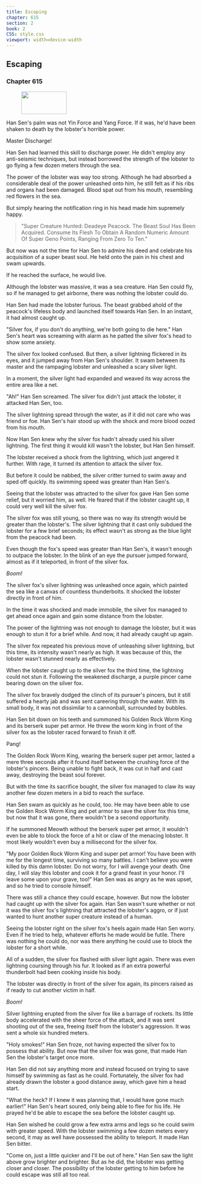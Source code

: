 ```yaml
---
title: Escaping
chapter: 615
section: 2
book: 2
CSS: style.css
viewport: width=device-width
---
```


## Escaping

### Chapter 615

<figure>
	<img src="../Images/gem.gif" alt="" id="gem" width="120" height="60" />
</figure>

Han Sen's palm was not Yin Force and Yang Force. If it was, he'd have been shaken to death by the lobster's horrible power.

Master Discharge!

Han Sen had learned this skill to discharge power. He didn't employ any anti-seismic techniques, but instead borrowed the strength of the lobster to go flying a few dozen meters through the sea.

The power of the lobster was way too strong. Although he had absorbed a considerable deal of the power unleashed onto him, he still felt as if his ribs and organs had been damaged. Blood spat out from his mouth, resembling red flowers in the sea.

But simply hearing the notification ring in his head made him supremely happy.

> "Super Creature Hunted: Deadeye Peacock. The Beast Soul Has Been Acquired. Consume Its Flesh To Obtain A Random Numeric Amount Of Super Geno Points, Ranging From Zero To Ten."

But now was not the time for Han Sen to admire his deed and celebrate his acquisition of a super beast soul. He held onto the pain in his chest and swam upwards.

If he reached the surface, he would live.

Although the lobster was massive, it was a sea creature. Han Sen could fly, so if he managed to get airborne, there was nothing the lobster could do.

Han Sen had made the lobster furious. The beast grabbed ahold of the peacock's lifeless body and launched itself towards Han Sen. In an instant, it had almost caught up.

"Silver fox, if you don't do anything, we're both going to die here." Han Sen's heart was screaming with alarm as he patted the silver fox's head to show some anxiety.

The silver fox looked confused. But then, a silver lightning flickered in its eyes, and it jumped away from Han Sen's shoulder. It swam between its master and the rampaging lobster and unleashed a scary silver light.

In a moment, the silver light had expanded and weaved its way across the entire area like a net.

"Ah!" Han Sen screamed. The silver fox didn't just attack the lobster, it attacked Han Sen, too.

The silver lightning spread through the water, as if it did not care who was friend or foe. Han Sen's hair stood up with the shock and more blood oozed from his mouth.

Now Han Sen knew why the silver fox hadn't already used his silver lightning. The first thing it would kill wasn't the lobster, but Han Sen himself.

The lobster received a shock from the lightning, which just angered it further. With rage, it turned its attention to attack the silver fox.

But before it could be nabbed, the silver critter turned to swim away and sped off quickly. Its swimming speed was greater than Han Sen's.

Seeing that the lobster was attracted to the silver fox gave Han Sen some relief, but it worried him, as well. He feared that if the lobster caught up, it could very well kill the silver fox.

The silver fox was still young, so there was no way its strength would be greater than the lobster's. The silver lightning that it cast only subdued the lobster for a few brief seconds; its effect wasn't as strong as the blue light from the peacock had been.

Even though the fox's speed was greater than Han Sen's, it wasn't enough to outpace the lobster. In the blink of an eye the pursuer jumped forward, almost as if it teleported, in front of the silver fox.

*Boom!*

The silver fox's silver lightning was unleashed once again, which painted the sea like a canvas of countless thunderbolts. It shocked the lobster directly in front of him.

In the time it was shocked and made immobile, the silver fox managed to get ahead once again and gain some distance from the lobster.

The power of the lightning was not enough to damage the lobster, but it was enough to stun it for a brief while. And now, it had already caught up again.

The silver fox repeated his previous move of unleashing silver lightning, but this time, its intensity wasn't nearly as high. It was because of this, the lobster wasn't stunned nearly as effectively.

When the lobster caught up to the silver fox the third time, the lightning could not stun it. Following the weakened discharge, a purple pincer came bearing down on the silver fox.

The silver fox bravely dodged the clinch of its pursuer's pincers, but it still suffered a hearty jab and was sent careering through the water. With its small body, it was not dissimilar to a cannonball, surrounded by bubbles.

Han Sen bit down on his teeth and summoned his Golden Rock Worm King and its berserk super pet armor. He threw the worm king in front of the silver fox as the lobster raced forward to finish it off.

Pang!

The Golden Rock Worm King, wearing the berserk super pet armor, lasted a mere three seconds after it found itself between the crushing force of the lobster's pincers. Being unable to fight back, it was cut in half and cast away, destroying the beast soul forever.

But with the time its sacrifice bought, the silver fox managed to claw its way another few dozen meters in a bid to reach the surface.

Han Sen swam as quickly as he could, too. He may have been able to use the Golden Rock Worm King and pet armor to save the silver fox this time, but now that it was gone, there wouldn't be a second opportunity.

If he summoned Meowth without the berserk super pet armor, it wouldn't even be able to block the force of a hit or claw of the menacing lobster. It most likely wouldn't even buy a millisecond for the silver fox.

"My poor Golden Rock Worm King and super pet armor! You have been with me for the longest time, surviving so many battles. I can't believe you were killed by this damn lobster. Do not worry, for I will avenge your death. One day, I will slay this lobster and cook it for a grand feast in your honor. I'll leave some upon your grave, too!" Han Sen was as angry as he was upset, and so he tried to console himself.

There was still a chance they could escape, however. But now the lobster had caught up with the silver fox again. Han Sen wasn't sure whether or not it was the silver fox's lightning that attracted the lobster's aggro, or if just wanted to hunt another super creature instead of a human.

Seeing the lobster right on the silver fox's heels again made Han Sen worry. Even if he tried to help, whatever efforts he made would be futile. There was nothing he could do, nor was there anything he could use to block the lobster for a short while.

All of a sudden, the silver fox flashed with silver light again. There was even lightning coursing through his fur. It looked as if an extra powerful thunderbolt had been cooking inside his body.

The lobster was directly in front of the silver fox again, its pincers raised as if ready to cut another victim in half.

*Boom!*

Silver lightning erupted from the silver fox like a barrage of rockets. Its little body accelerated with the sheer force of the attack, and it was sent shooting out of the sea, freeing itself from the lobster's aggression. It was sent a whole six hundred meters.

"Holy smokes!" Han Sen froze, not having expected the silver fox to possess that ability. But now that the silver fox was gone, that made Han Sen the lobster's target once more.

Han Sen did not say anything more and instead focused on trying to save himself by swimming as fast as he could. Fortunately, the silver fox had already drawn the lobster a good distance away, which gave him a head start.

"What the heck? If I knew it was planning that, I would have gone much earlier!" Han Sen's heart soured, only being able to flee for his life. He prayed he'd be able to escape the sea before the lobster caught up.

Han Sen wished he could grow a few extra arms and legs so he could swim with greater speed. With the lobster swimming a few dozen meters every second, it may as well have possessed the ability to teleport. It made Han Sen bitter.

"Come on, just a little quicker and I'll be out of here." Han Sen saw the light above grow brighter and brighter. But as he did, the lobster was getting closer and closer. The possibility of the lobster getting to him before he could escape was still all too real.